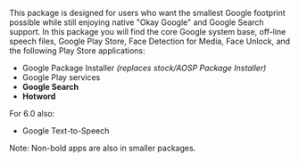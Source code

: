 This package is designed for users who want the smallest Google footprint possible while still enjoying native "Okay Google" and Google Search support. In this package you will find the core Google system base, off-line speech files, Google Play Store, Face Detection for Media, Face Unlock, and the following Play Store applications:

* Google Package Installer _(replaces stock/AOSP Package Installer)_
* Google Play services
* **Google Search**
* **Hotword**

For 6.0 also:
* Google Text-to-Speech

Note: Non-bold apps are also in smaller packages.